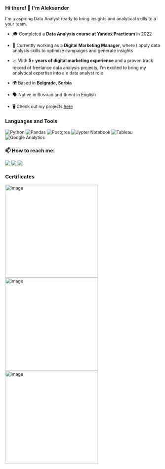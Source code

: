 ### Hi there! 👋 I'm Aleksander
I'm a aspiring Data Analyst ready to bring insights and analytical skills to a your team.

* 🎓 Completed a **Data Analysis course at Yandex Practicum** in 2022
* 💼 Currently working as a **Digital Marketing Manager**, where I apply data analysis skills to optimize campaigns and generate insights
* 📈 With **5+ years of digital marketing experience** and a proven track record of freelance data analysis projects, I’m excited to bring my analytical expertise into a e data analyst role


* 🌍 Based in **Belgrade, Serbia**
* 🗣️ Native in Russian and fluent in English
* 🖥️ Check out my projects [here](https://github.com/aaallexandr/My-Projects)
  
### Languages and Tools 

![Python](https://img.shields.io/badge/python-3670A0?style=for-the-badge&logo=python&logoColor=ffdd54) ![Pandas](https://img.shields.io/badge/pandas-%23150458.svg?style=for-the-badge&logo=pandas&logoColor=white) 
![Postgres](https://img.shields.io/badge/postgres-%23316192.svg?style=for-the-badge&logo=postgresql&logoColor=white)
![Jypter Notebook](https://img.shields.io/badge/jypter_notebook-F37726?style=for-the-badge&logo=matplotlib&logoColor=12557C&labelColor=F37726&color=F37726) 
![Tableau](https://img.shields.io/badge/tableau-white?style=for-the-badge&logo=tableau&logoColor=white&labelColor=26579A&color=26579A)
![Google Analytics](https://img.shields.io/badge/google_analytics-F2A600?style=for-the-badge&logo=googleanalytics&logoColor=white&labelColor=F2A600&color=F2A600)
                    
### 📫 How to reach me:

<div id="badges" class="badge-container">

<a href="https://www.linkedin.com/in/aleksander-aleksakhin/">
<img src="https://img.shields.io/badge/Linkedin-blue?style=for-the-badge&logo=linkedin&logoColor=white&labelColor=0B66C2&color=0B66C2"/>
</a>
  
<a href="https://www.facebook.com/profile.php?id=100031297215038">
<img src="https://img.shields.io/badge/Facebook-blue?style=for-the-badge&logo=facebook&logoColor=white&labelColor=0766FF&color=0766FF&link=https%3A%2F%2"/>
</a><a href="https://t.me/a_aleksakhin">
  
<img src="https://img.shields.io/badge/Telegram-blue?style=for-the-badge&logo=telegram&logoColor=white&labelColor=32A7DB&color=32A7DB"/>
</a>

</div>

### Certificates

[<img width="300" alt="image" src="https://github.com/aaallexandr/About-Me/assets/126966529/3363a4f3-48d4-4a8a-a434-26c38b158995">](https://drive.google.com/file/d/18mDR9cHZLDsEKo2zzXvPCzEegvs_z0bi/view?usp=sharing) [<img width="300" alt="image" src="https://github.com/aaallexandr/aaallexandr/assets/126966529/6a1efe0e-4c12-49b9-876a-15aec8c3fc27">](https://stepik.org/cert/1501070?lang=en)[<img width="300" alt="image" src="https://api.accredible.com/v1/frontend/credential_website_embed_image/certificate/103749573">](https://skillshop.credential.net/0a82e054-8fa9-41bf-93fb-2a01feb0c119#gs.9dmy0rhttps://skillshop.credential.net/0a82e054-8fa9-41bf-93fb-2a01feb0c119#gs.9dmy0r)





